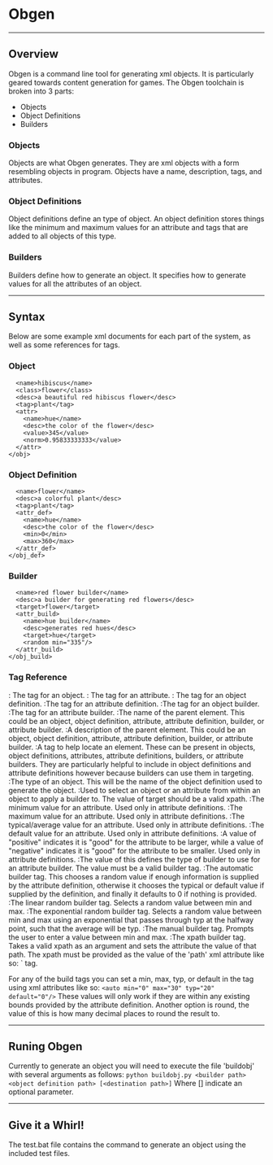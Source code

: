 # Obgen

---

## Overview
Obgen is a command line tool for generating xml objects.
It is particularly geared towards content generation for games.
The Obgen toolchain is broken into 3 parts:
  - Objects
  - Object Definitions
  - Builders
  
### Objects
Objects are what Obgen generates. They are xml objects with a form resembling
objects in program. Objects have a name, description, tags, and attributes.

### Object Definitions
Object definitions define an type of object. An object definition stores things
like the minimum and maximum values for an attribute and tags that are added to
all objects of this type.

### Builders
Builders define how to generate an object. It specifies how to generate values
for all the attributes of an object.

---

## Syntax
Below are some example xml documents for each part of the system, as well as
some references for tags.

### Object
```<obj>
  <name>hibiscus</name>
  <class>flower</class>
  <desc>a beautiful red hibiscus flower</desc>
  <tag>plant</tag>
  <attr>
    <name>hue</name>
    <desc>the color of the flower</desc>
    <value>345</value>
    <norm>0.95833333333</value>
  </attr>
</obj>
```

### Object Definition
```<obj_def>
  <name>flower</name>
  <desc>a colorful plant</desc>
  <tag>plant</tag>
  <attr_def>
    <name>hue</name>
    <desc>the color of the flower</desc>
    <min>0</min>
    <max>360</max>
  </attr_def>
</obj_def>
```

### Builder
```<obj_build>
  <name>red flower builder</name>
  <desc>a builder for generating red flowers</desc>
  <target>flower</target>
  <attr_build>
    <name>hue builder</name>
    <desc>generates red hues</desc>
    <target>hue</target>
    <random min="335"/>
  </attr_build>
</obj_build>
```

### Tag Reference
<obj>
: The tag for an object.
<attr>
: The tag for an attribute.
<obj_def>
: The tag for an object definition.
<attr_def>
:The tag for an attribute definition.
<obj_build>
  :The tag for an object builder.
<attr_build>
  :The tag for an attribute builder.
<name>
  :The name of the parent element. This could be an object, object definition,
  attribute, attribute definition, builder, or attribute builder.
<desc>
  :A description of the parent element. This could be an object, object
  definition, attribute, attribute definition, builder, or attribute builder.
<tag>
  :A tag to help locate an element. These can be present in objects, object
  definitions, attributes, attribute definitions, builders, or attribute
  builders. They are particularly helpful to include in object definitions
  and attribute definitions however because builders can use them in targeting.
<class>
  :The type of an object. This will be the name of the object definition used
  to generate the object.
<target>
  :Used to select an object or an attribute from within an object to apply a
  builder to. The value of target should be a valid xpath.
<min>
  :The minimum value for an attribute. Used only in attribute definitions.
<max>
  :The maximum value for an attribute. Used only in attribute definitions.
<typ>
  :The typical/average value for an attribute. Used only in attribute
  definitions.
<default>
  :The default value for an attribute. Used only in attribute definitions.
<valence>
  :A value of "positive" indicates it is "good" for the attribute to be
  larger, while a value of "negative" indicates it is "good" for the attribute
  to be smaller. Used only in attribute definitions.
<build>
  :The value of this defines the type of builder to use for an attribute builder.
  The value must be a valid builder tag.
<auto>
  :The automatic builder tag. This chooses a random value if enough information
  is supplied by the attribute definition, otherwise it chooses the typical or
  default value if supplied by the definition, and finally it defaults to 0 if
  nothing is provided.
<lin>
  :The linear random builder tag. Selects a random value between min and max.
<exp>
  :The exponential random builder tag. Selects a random value between min and
  max using an exponential that passes through typ at the halfway point, such
  that the average will be typ.
<manual>
  :The manual builder tag. Prompts the user to enter a value between min and max.
<xpath>
  :The xpath builder tag. Takes a valid xpath as an argument and sets the
  attribute the value of that path. The xpath must be provided as the value
  of the 'path' xml attribute like so:
  `<xpath path="/node1/node2"`
  The root of the path is the definition of the attribute being generated. In
  other words the root will be a <attr_def> tag.

For any of the build tags you can set a min, max, typ, or default in the tag
using xml attributes like so:
`<auto min="0" max="30" typ="20" default="0"/>`
These values will only work if they are within any existing bounds provided
by the attribute definition.
Another option is round, the value of this is how many decimal places to
round the result to.

---

## Runing Obgen
Currently to generate an object you will need to execute the file 'buildobj'
with several arguments as follows:
`python buildobj.py <builder path> <object definition path> [<destination path>]`
Where [] indicate an optional parameter.

---

## Give it a Whirl!
The test.bat file contains the command to generate an object using the included
test files.
